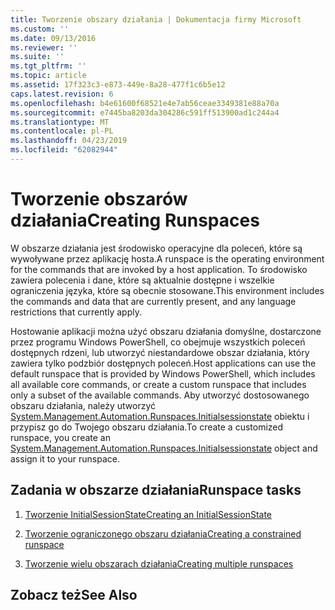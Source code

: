 ```yaml
---
title: Tworzenie obszary działania | Dokumentacja firmy Microsoft
ms.custom: ''
ms.date: 09/13/2016
ms.reviewer: ''
ms.suite: ''
ms.tgt_pltfrm: ''
ms.topic: article
ms.assetid: 17f323c3-e873-449e-8a28-477f1c6b5e12
caps.latest.revision: 6
ms.openlocfilehash: b4e61600f68521e4e7ab56ceae3349381e88a70a
ms.sourcegitcommit: e7445ba8203da304286c591ff513900ad1c244a4
ms.translationtype: MT
ms.contentlocale: pl-PL
ms.lasthandoff: 04/23/2019
ms.locfileid: "62082944"
---
```

# <a name="creating-runspaces"></a><span data-ttu-id="4a8dc-102">Tworzenie obszarów działania</span><span class="sxs-lookup"><span data-stu-id="4a8dc-102">Creating Runspaces</span></span>

<span data-ttu-id="4a8dc-103">W obszarze działania jest środowisko operacyjne dla poleceń, które są wywoływane przez aplikację hosta.</span><span class="sxs-lookup"><span data-stu-id="4a8dc-103">A runspace is the operating environment for the commands that are invoked by a host application.</span></span> <span data-ttu-id="4a8dc-104">To środowisko zawiera polecenia i dane, które są aktualnie dostępne i wszelkie ograniczenia języka, które są obecnie stosowane.</span><span class="sxs-lookup"><span data-stu-id="4a8dc-104">This environment includes the commands and data that are currently present, and any language restrictions that currently apply.</span></span>

 <span data-ttu-id="4a8dc-105">Hostowanie aplikacji można użyć obszaru działania domyślne, dostarczone przez programu Windows PowerShell, co obejmuje wszystkich poleceń dostępnych rdzeni, lub utworzyć niestandardowe obszar działania, który zawiera tylko podzbiór dostępnych poleceń.</span><span class="sxs-lookup"><span data-stu-id="4a8dc-105">Host applications can use the default runspace that is provided by Windows PowerShell, which includes all available core commands, or create a custom runspace that includes only a subset of the available commands.</span></span> <span data-ttu-id="4a8dc-106">Aby utworzyć dostosowanego obszaru działania, należy utworzyć [System.Management.Automation.Runspaces.Initialsessionstate](/dotnet/api/System.Management.Automation.Runspaces.InitialSessionState) obiektu i przypisz go do Twojego obszaru działania.</span><span class="sxs-lookup"><span data-stu-id="4a8dc-106">To create a customized runspace, you create an [System.Management.Automation.Runspaces.Initialsessionstate](/dotnet/api/System.Management.Automation.Runspaces.InitialSessionState) object and assign it to your runspace.</span></span>

## <a name="runspace-tasks"></a><span data-ttu-id="4a8dc-107">Zadania w obszarze działania</span><span class="sxs-lookup"><span data-stu-id="4a8dc-107">Runspace tasks</span></span>

1. [<span data-ttu-id="4a8dc-108">Tworzenie InitialSessionState</span><span class="sxs-lookup"><span data-stu-id="4a8dc-108">Creating an InitialSessionState</span></span>](./creating-an-initialsessionstate.md)

2. [<span data-ttu-id="4a8dc-109">Tworzenie ograniczonego obszaru działania</span><span class="sxs-lookup"><span data-stu-id="4a8dc-109">Creating a constrained runspace</span></span>](./creating-a-constrained-runspace.md)

3. [<span data-ttu-id="4a8dc-110">Tworzenie wielu obszarach działania</span><span class="sxs-lookup"><span data-stu-id="4a8dc-110">Creating multiple runspaces</span></span>](./creating-multiple-runspaces.md)

## <a name="see-also"></a><span data-ttu-id="4a8dc-111">Zobacz też</span><span class="sxs-lookup"><span data-stu-id="4a8dc-111">See Also</span></span>
